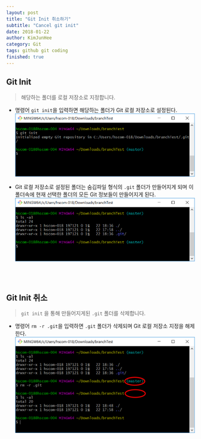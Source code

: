 ```yaml
---
layout: post
title: "Git Init 취소하기"
subtitle: "Cancel git init"
date: 2018-01-22
author: KimJunHee
category: Git
tags: github git coding
finished: true
---
```


## Git Init

> 해당하는 폴더를 로컬 저장소로 지정합니다.

* 명령어 ```git init```을 입력하면 해당하는 폴더가 Git 로컬 저장소로 설정된다.
![Git](/img/git_init.png "git init")

* Git 로컬 저장소로 설정된 폴더는 숨김파일 형식의 ```.git``` 폴더가 만들어지게 되며 이 폴더속에 현재 선택한 폴더의 모든 Git 정보들이 만들어지게 된다.
![Git](/img/git_folder.png "git folder")


<br/><br/>
## Git Init 취소

> ```git init``` 을 통해 만들어지게된 ```.git``` 폴더를 삭제합니다.

* 명령어 ```rm -r .git```을 입력하면 ```.git``` 폴더가 삭제되며 Git 로컬 저장소 지정을 해제한다.
![Git](/img/git_cancle_init.png "cancle init")
